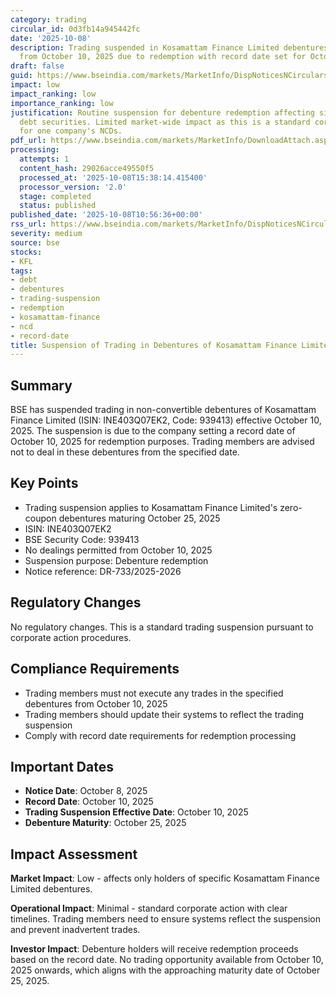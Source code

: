 ```yaml
---
category: trading
circular_id: 0d3fb14a945442fc
date: '2025-10-08'
description: Trading suspended in Kosamattam Finance Limited debentures (INE403Q07EK2)
  from October 10, 2025 due to redemption with record date set for October 10, 2025.
draft: false
guid: https://www.bseindia.com/markets/MarketInfo/DispNoticesNCirculars.aspx?Noticeid={6E2C119B-7989-4D86-9520-A5052967EB7A}&noticeno=20251008-24&dt=10/08/2025&icount=24&totcount=62&flag=0
impact: low
impact_ranking: low
importance_ranking: low
justification: Routine suspension for debenture redemption affecting single issuer's
  debt securities. Limited market-wide impact as this is a standard corporate action
  for one company's NCDs.
pdf_url: https://www.bseindia.com/markets/MarketInfo/DownloadAttach.aspx?id=20251008-24&attachedId=
processing:
  attempts: 1
  content_hash: 29026acce49550f5
  processed_at: '2025-10-08T15:38:14.415400'
  processor_version: '2.0'
  stage: completed
  status: published
published_date: '2025-10-08T10:56:36+00:00'
rss_url: https://www.bseindia.com/markets/MarketInfo/DispNoticesNCirculars.aspx?Noticeid={6E2C119B-7989-4D86-9520-A5052967EB7A}&noticeno=20251008-24&dt=10/08/2025&icount=24&totcount=62&flag=0
severity: medium
source: bse
stocks:
- KFL
tags:
- debt
- debentures
- trading-suspension
- redemption
- kosamattam-finance
- ncd
- record-date
title: Suspension of Trading in Debentures of Kosamattam Finance Limited
---
```


## Summary

BSE has suspended trading in non-convertible debentures of Kosamattam Finance Limited (ISIN: INE403Q07EK2, Code: 939413) effective October 10, 2025. The suspension is due to the company setting a record date of October 10, 2025 for redemption purposes. Trading members are advised not to deal in these debentures from the specified date.

## Key Points

- Trading suspension applies to Kosamattam Finance Limited's zero-coupon debentures maturing October 25, 2025
- ISIN: INE403Q07EK2
- BSE Security Code: 939413
- No dealings permitted from October 10, 2025
- Suspension purpose: Debenture redemption
- Notice reference: DR-733/2025-2026

## Regulatory Changes

No regulatory changes. This is a standard trading suspension pursuant to corporate action procedures.

## Compliance Requirements

- Trading members must not execute any trades in the specified debentures from October 10, 2025
- Trading members should update their systems to reflect the trading suspension
- Comply with record date requirements for redemption processing

## Important Dates

- **Notice Date**: October 8, 2025
- **Record Date**: October 10, 2025
- **Trading Suspension Effective Date**: October 10, 2025
- **Debenture Maturity**: October 25, 2025

## Impact Assessment

**Market Impact**: Low - affects only holders of specific Kosamattam Finance Limited debentures.

**Operational Impact**: Minimal - standard corporate action with clear timelines. Trading members need to ensure systems reflect the suspension and prevent inadvertent trades.

**Investor Impact**: Debenture holders will receive redemption proceeds based on the record date. No trading opportunity available from October 10, 2025 onwards, which aligns with the approaching maturity date of October 25, 2025.